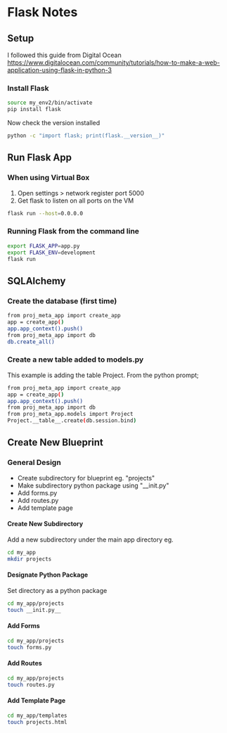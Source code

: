 # Flask Notes

## Setup

I followed this guide from Digital Ocean
https://www.digitalocean.com/community/tutorials/how-to-make-a-web-application-using-flask-in-python-3

### Install Flask

``` bash
source my_env2/bin/activate
pip install flask
```

Now check the version installed
``` bash
python -c "import flask; print(flask.__version__)"
```

## Run Flask App

### When using Virtual Box 
1. Open settings > network register port 5000 
2. Get flask to listen on all ports on the VM 

``` bash        
flask run --host=0.0.0.0
```

### Running Flask from the command line

``` bash    
export FLASK_APP=app.py
export FLASK_ENV=development        
flask run
```


## SQLAlchemy

### Create the database (first time)

``` bash
from proj_meta_app import create_app
app = create_app()
app.app_context().push()
from proj_meta_app import db
db.create_all()

```

### Create a new table added to models.py ###

This example is adding the table Project. From the python prompt;

``` bash
from proj_meta_app import create_app
app = create_app()
app.app_context().push()
from proj_meta_app import db
from proj_meta_app.models import Project
Project.__table__.create(db.session.bind)
```


## Create New Blueprint ##

### General Design ###

* Create subdirectory for blueprint eg. "projects"
* Make subdirectory python package using "__init.py"
* Add forms.py
* Add routes.py
* Add template page

#### Create New Subdirectory ####

Add a new subdirectory under the main app directory eg.

``` bash
cd my_app
mkdir projects
```

#### Designate Python Package ####

Set directory as a python package

``` bash
cd my_app/projects
touch __init.py__
```

#### Add Forms ####

``` bash
cd my_app/projects
touch forms.py
```

#### Add Routes ####

``` bash
cd my_app/projects
touch routes.py
```

#### Add Template Page ####

``` bash
cd my_app/templates
touch projects.html
```

